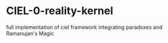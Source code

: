 # CIEL-0-reality-kernel
full implementation of ciel framework integrating paradoxes and Ramanujan's Magic
